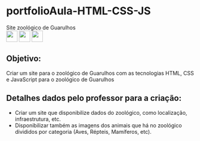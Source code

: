 <h1> portfolioAula-HTML-CSS-JS</h1>
<label>Site zoológico de Guarulhos</label>
<div style='display:inline_block'>
    <img height="30" width="30" src="https://cdn.jsdelivr.net/gh/devicons/devicon/icons/html5/html5-original.svg" />
    <img height="30" width="30" src="https://cdn.jsdelivr.net/gh/devicons/devicon/icons/css3/css3-original.svg" />
    <img  height="30" width="30" src="https://cdn.jsdelivr.net/gh/devicons/devicon/icons/javascript/javascript-original.svg" />
</div>
<h2>Objetivo:</h2>
<p> Criar um site para o zoológico de Guarulhos com as tecnologias HTML, CSS e JavaScript para o zoológico de Guarulhos</p>
<h2>Detalhes dados pelo professor para a criação:</h2>
<ul>
    <li>Criar um site que disponibilize dados do zoológico, como localização, infraestrutura, etc.</li>
    <li>Disponibilizar também as imagens dos animais que há no zoológico divididos por categoria (Aves, Répteis, Mamíferos, etc).</li>
</ul>

